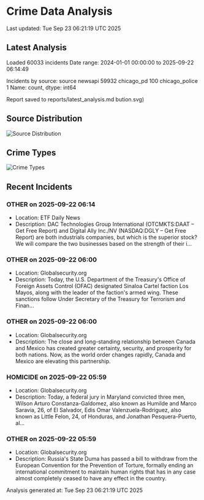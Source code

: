 # Crime Data Analysis
Last updated: Tue Sep 23 06:21:19 UTC 2025

## Latest Analysis

Loaded 60033 incidents
Date range: 2024-01-01 00:00:00 to 2025-09-22 06:14:49

Incidents by source:
source
newsapi           59932
chicago_pd          100
chicago_police        1
Name: count, dtype: int64

Report saved to reports/latest_analysis.md
bution.svg)

## Source Distribution
![Source Distribution](images/source_distribution.svg)

## Crime Types
![Crime Types](images/crime_types.svg)

## Recent Incidents

### OTHER on 2025-09-22 06:14
- Location: ETF Daily News
- Description: DAC Technologies Group International (OTCMKTS:DAAT – Get Free Report) and Digital Ally Inc./NV (NASDAQ:DGLY – Get Free Report) are both industrials companies, but which is the superior stock? We will compare the two businesses based on the strength of their i…


### OTHER on 2025-09-22 06:00
- Location: Globalsecurity.org
- Description: Today, the U.S. Department of the Treasury's Office of Foreign Assets Control (OFAC) designated Sinaloa Cartel faction Los Mayos, along with the leader of the faction's armed wing. These sanctions follow Under Secretary of the Treasury for Terrorism and Finan…


### OTHER on 2025-09-22 06:00
- Location: Globalsecurity.org
- Description: The close and long-standing relationship between Canada and Mexico has created greater certainty, security, and prosperity for both nations. Now, as the world order changes rapidly, Canada and Mexico are elevating this partnership.


### HOMICIDE on 2025-09-22 05:59
- Location: Globalsecurity.org
- Description: Today, a federal jury in Maryland convicted three men, Wilson Arturo Constanza-Galdomez, also known as Humilde and Marco Saravia, 26, of El Salvador, Edis Omar Valenzuela-Rodriguez, also known as Little Felon, 24, of Honduras, and Jonathan Pesquera-Puerto, al…


### OTHER on 2025-09-22 05:59
- Location: Globalsecurity.org
- Description: Russia's State Duma has passed a bill to withdraw from the European Convention for the Prevention of Torture, formally ending an international commitment to maintain human rights that has in any case almost completely ceased to have any effect in the country.

Analysis generated at: Tue Sep 23 06:21:19 UTC 2025
